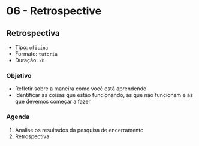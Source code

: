 # 06 - Retrospective

## Retrospectiva

* Tipo: `oficina`
* Formato: `tutoria`
* Duração: `2h`

### Objetivo

* Refletir sobre a maneira como você está aprendendo
* Identificar as coisas que estão funcionando, as que não funcionam e as que devemos começar a fazer

### Agenda

1. Analise os resultados da pesquisa de encerramento
2. Retrospectiva

